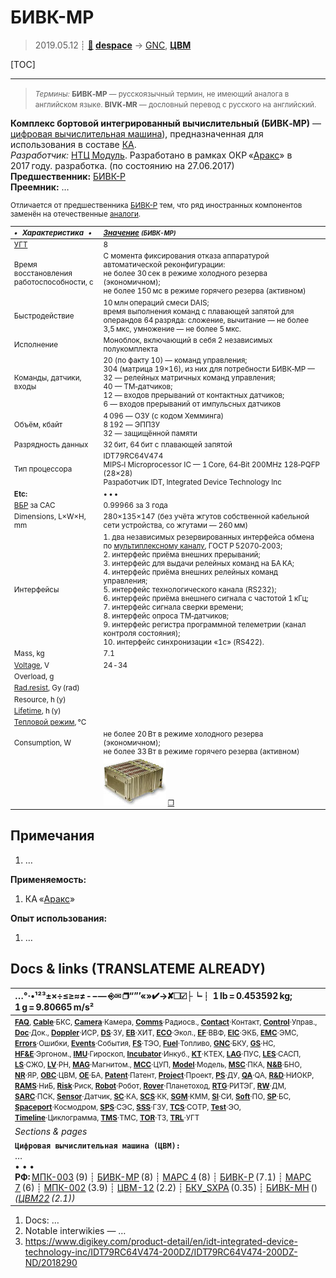 # БИВК-МР
> 2019.05.12 ┊ **[🚀](../index/index.md) [despace](index.md)** → [GNC](gnc.md), **[ЦВМ](obc.md)**

[TOC]

---

> <small>*Термины:* **БИВК‑МР** — русскоязычный термин, не имеющий аналога в английском языке. **BIVK‑MR** — дословный перевод с русского на английский.</small>

**Комплекс бортовой интегрированный вычислительный (БИВК‑МР)** — [цифровая вычислительная машина](obc.md)), предназначенная для использования в составе [КА](sc.md).  
*Разработчик:* [НТЦ Модуль](zz_ntc_module.md). Разработано в рамках ОКР «[Аракс](araks.md)» в 2017 году. разработка. (по состоянию на 27.06.2017)  
**Предшественник:** [БИВК-Р](bivk_r.md)  
**Преемник:** …

<small>

Отличается от предшественника [БИВК-Р](bivk_r.md) тем, что ряд иностранных компонентов заменён на отечественные [аналоги](analogue.md).

|*•    Характеристика    •*|*[Значение](si.md) <small>(БИВК-МР)</small>*|
|:--|:--|
|[УГТ](trl.md)| 8  |
| Время восстановления<br> работоспособности, с  |С момента фиксирования отказа аппаратурой автоматической реконфигурации:<br> не более 30 сек в режиме холодного резерва (экономичном);<br>  не более 150 мс в режиме горячего резерва (активном)  |
| Быстродействие  |10 млн операций смеси DAIS;<br> время выполнения команд с плавающей запятой для операндов 64 разряда: сложение, вычитание — не более 3,5 мкс, умножение — не более 5 мкс.  |
|Исполнение| Моноблок, включающий в себя 2 независимых полукомплекта  |
| Команды,   датчики,   входы  |20 (по факту 10) — команд управления;<br> 304 (матрица 19×16), из них для потребности БИВК‑МР — 32 — релейных матричных команд управления;<br> 40 — ТМ‑датчиков;<br> 12 — входов прерываний от контактных датчиков;<br> 6 — входов прерываний от импульсных датчиков  |
| Объём, кбайт  |4 096 — ОЗУ (с кодом Хемминга)<br> 8 192 — ЭППЗУ<br> 32 — защищённой памяти  |
| Разрядность данных  |32 бит, 64 бит с плавающей запятой  |
| Тип процессора  |IDT79RC64V474<br> MIPS‑I Microprocessor IC — 1 Core, 64‑Bit 200MHz 128‑PQFP (28×28)<br> Разработчик IDT, Integrated Device Technology Inc  |
|**Etc:**|• • •|
|[ВБР](rams.md) за САС| 0.99966 за 3 года  |
|Dimensions, L×W×H, mm| 280×135×147 (без учёта жгутов собственной кабельной сети устройства, со жгутами — 260 мм)  |
|Интерфейсы| 1. два независимых резервированных интерфейса обмена по [мультиплексному каналу](mil_std_1553b.md), ГОСТ Р 52070‑2003;<br>  2. интерфейс приёма внешних прерываний;<br>  3. интерфейс для выдачи релейных команд на БА КА;<br>  4. интерфейс приёма внешних релейных команд управления;<br>  5. интерфейс технологического канала (RS232);<br>  6. интерфейс приёма внешнего сигнала с частотой 1 кГц;<br>  7. интерфейс сигнала сверки времени;<br>  8. интерфейс опроса ТМ‑датчиков;<br>  9. интерфейс регистра программной телеметрии (канал контроля состояния);<br>  10. интерфейс синхронизации «1с» (RS422).  |
|Mass, kg| 7.1  |
|[Voltage](voltage.md), V| 24 ‑ 34  |
|Overload, g|    |
|[Rad.resist](ion_rad.md), Gy (rad)|    |
|Resource, h (y)|   |
|[Lifetime](lifetime.md), h (y)|  |
|[Тепловой режим](tcs.md), °C|    |
|Consumption, W| не более 20 Вт в режиме холодного резерва (экономичном);<br> не более 33 Вт в режиме горячего резерва (активном)  |
|| ![](f/cpu/bivk_thumb.jpg) [❐](f/cpu/bivk.png) |

</small>



<p style="page-break-after:always"> </p>

## Примечания
   1. …

**Применяемость:**

   1. КА «[Аракс](araks.md)»

**Опыт использования:**

   1. …



<p style="page-break-after:always"> </p>

## Docs & links (TRANSLATEME ALREADY)
|…°·•¹²³±×÷≤≥≈≠ ‑ −— ⎆✉ ❐“”’«»✔→✘☐☑├┕┆ 1 lb = 0.453592 kg; 1 g = 9.80665 m/s²|
|:--|
|<small>**[FAQ](faq.md)**, **[Cable](cable.md)**·БКС, **[Camera](camera.md)**·Камера, **[Comms](comms.md)**·Радиосв., **[Contact](contact.md)**·Контакт, **[Control](control.md)**·Управ., **[Doc](doc.md)**·Док., **[Doppler](doppler.md)**·ИСР, **[DS](ds.md)**·ЗУ, **[EB](eb.md)**·ХИТ, **[ECO](ecology.md)**·Экол., **[EF](ef.md)**·ВВФ, **[ElC](elc.md)**·ЭКБ, **[EMC](emc.md)**·ЭМС, **[Errors](error.md)**·Ошибки, **[Events](event.md)**·События, **[FS](fs.md)**·ТЭО, **[Fuel](fuel.md)**·Топливо, **[GNC](gnc.md)**·БКУ, **[GS](scs.md)**·НС, **[HF&E](hfe.md)**·Эргоном., **[IMU](imu.md)**·Гироскоп, **[Incubator](incubator.md)**·Инкуб., **[KT](kt.md)**·КТЕХ, **[LAG](lag.md)**·ПУC, **[LES](les.md)**·САСП, **[LS](ls.md)**·СЖО, **[LV](lv.md)**·РН, **[MAG](mag.md)**·Магнитом., **[MCC](mcc.md)**·ЦУП, **[Model](model.md)**·Модель, **[MSC](sc.md)**·ПКА, **[N&B](nnb.md)**·БНО, **[NR](nr.md)**·ЯР, **[OBC](obc.md)**·ЦВМ, **[OE](oe.md)**·БА, **[Patent](патент.md)**·Патент, **[Project](project.md)**·Проект, **[PS](ps.md)**·ДУ, **[QA](quality.md)**·QA, **[R&D](rnd.md)**·НИОКР, **[RAMS](rams.md)**·НиБ, **[Risk](risk.md)**·Риск, **[Robot](robotics.md)**·Робот, **[Rover](rover.md)**·Планетоход, **[RTG](rtg.md)**·РИТЭГ, **[RW](rw.md)**·ДМ, **[SARC](sarc.md)**·ПСК, **[Sensor](sensor.md)**·Датчик, **[SC](sc.md)**·КА, **[SCS](scs.md)**·КК, **[SGM](sgm.md)**·КММ, **[SI](si.md)**·СИ, **[Soft](soft.md)**·ПО, **[SP](sp.md)**·БС, **[Spaceport](spaceport.md)**·Космодром, **[SPS](sps.md)**·СЭС, **[SSS](sss.md)**·ГЗУ, **[TCS](tcs.md)**·СОТР, **[Test](test.md)**·ЭО, **[Timeline](timeline.md)**·Циклограмма, **[TMS](tms.md)**·ТМС, **[TOR](tor.md)**·ТЗ, **[TRL](trl.md)**·УГТ</small>|
|*Sections & pages*|
|**`Цифровая вычислительная машина (ЦВМ):`**<br> … <br>• • •<br> **РФ:** [МПК-003](mpk_003.md) (9) ┊ [БИВК-МР](bivk_mr.md) (8) ┊ [МАРС 4](mars_4.md) (8) ┊ [БИВК-Р](bivk_r.md) (7.1) ┊ [МАРС 7](mars_7.md) (6) ┊ [МПК-002](mpk2.md) (3.9) ┊ [ЦВМ-12](cvm_12.md) (2.2) ┊ [БКУ_SXPA](bku_sxpa.md) (0.35) ┊ [БИВК-МН](бивк‑мн.md) () *([ЦВМ22](cvm22.md) (2.1))*|

   1. Docs: …
   1. Notable interwikies — …
   1. <https://www.digikey.com/product-detail/en/idt-integrated-device-technology-inc/IDT79RC64V474-200DZ/IDT79RC64V474-200DZ-ND/2018290>

